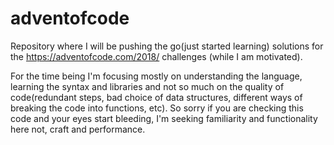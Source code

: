 # adventofcode

Repository where I will be pushing the go(just started learning) solutions for
the https://adventofcode.com/2018/ challenges (while I am motivated).

For the time being I'm focusing mostly on understanding the language, learning
the syntax and libraries and not so much on the quality of code(redundant steps,
bad choice of data structures, different ways of breaking the code into
functions, etc). So sorry if you are checking this code and your eyes start
bleeding, I'm seeking familiarity and functionality here not, craft and
performance.
